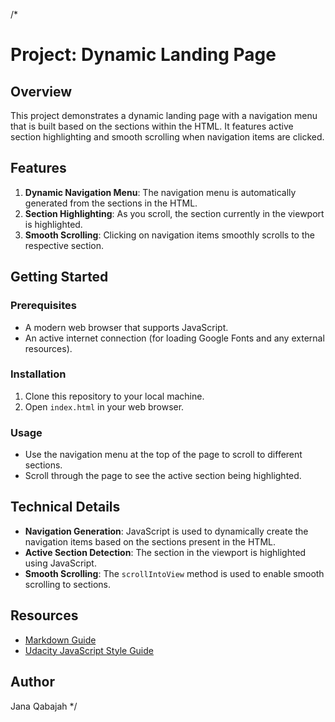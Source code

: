 /*
# Project: Dynamic Landing Page

## Overview
This project demonstrates a dynamic landing page with a navigation menu that is built based on the sections within the HTML. It features active section highlighting and smooth scrolling when navigation items are clicked.

## Features
1. **Dynamic Navigation Menu**: The navigation menu is automatically generated from the sections in the HTML.
2. **Section Highlighting**: As you scroll, the section currently in the viewport is highlighted.
3. **Smooth Scrolling**: Clicking on navigation items smoothly scrolls to the respective section.

## Getting Started
### Prerequisites
- A modern web browser that supports JavaScript.
- An active internet connection (for loading Google Fonts and any external resources).

### Installation
1. Clone this repository to your local machine.
2. Open `index.html` in your web browser.

### Usage
- Use the navigation menu at the top of the page to scroll to different sections.
- Scroll through the page to see the active section being highlighted.

## Technical Details
- **Navigation Generation**: JavaScript is used to dynamically create the navigation items based on the sections present in the HTML.
- **Active Section Detection**: The section in the viewport is highlighted using JavaScript.
- **Smooth Scrolling**: The `scrollIntoView` method is used to enable smooth scrolling to sections.

## Resources
- [Markdown Guide](https://www.markdownguide.org/)
- [Udacity JavaScript Style Guide](https://udacity.github.io/frontend-nanodegree-styleguide/javascript.html)

## Author
Jana Qabajah
*/
